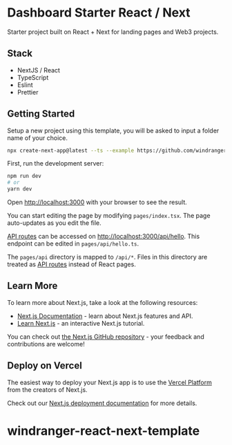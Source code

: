# Dashboard Starter React / Next

Starter project built on React + Next for landing pages and Web3 projects.

## Stack

- NextJS / React
- TypeScript
- Eslint
- Prettier

## Getting Started

Setup a new project using this template, you will be asked to input a folder name of your choice.
```bash
npx create-next-app@latest --ts --example https://github.com/windranger-io/react-next-template
```

First, run the development server:

```bash
npm run dev
# or
yarn dev
```

Open [http://localhost:3000](http://localhost:3000) with your browser to see the result.

You can start editing the page by modifying `pages/index.tsx`. The page auto-updates as you edit the file.

[API routes](https://nextjs.org/docs/api-routes/introduction) can be accessed on [http://localhost:3000/api/hello](http://localhost:3000/api/hello). This endpoint can be edited in `pages/api/hello.ts`.

The `pages/api` directory is mapped to `/api/*`. Files in this directory are treated as [API routes](https://nextjs.org/docs/api-routes/introduction) instead of React pages.

## Learn More

To learn more about Next.js, take a look at the following resources:

- [Next.js Documentation](https://nextjs.org/docs) - learn about Next.js features and API.
- [Learn Next.js](https://nextjs.org/learn) - an interactive Next.js tutorial.

You can check out [the Next.js GitHub repository](https://github.com/vercel/next.js/) - your feedback and contributions are welcome!

## Deploy on Vercel

The easiest way to deploy your Next.js app is to use the [Vercel Platform](https://vercel.com/new?utm_medium=default-template&filter=next.js&utm_source=create-next-app&utm_campaign=create-next-app-readme) from the creators of Next.js.

Check out our [Next.js deployment documentation](https://nextjs.org/docs/deployment) for more details.
# windranger-react-next-template
